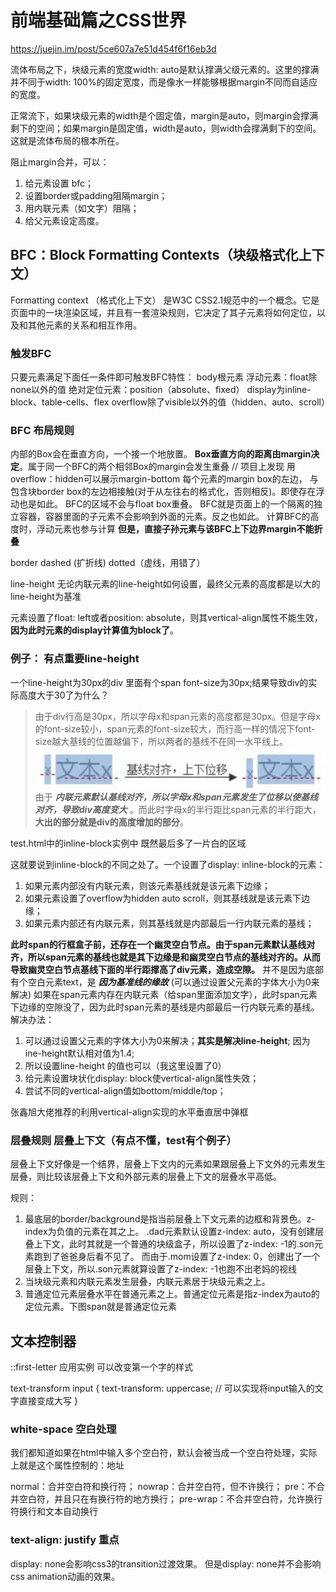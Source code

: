 # 前端基础篇之CSS世界

https://juejin.im/post/5ce607a7e51d454f6f16eb3d

流体布局之下，块级元素的宽度width: auto是默认撑满父级元素的。这里的撑满并不同于width: 100%的固定宽度，而是像水一样能够根据margin不同而自适应的宽度。

正常流下，如果块级元素的width是个固定值，margin是auto，则margin会撑满剩下的空间；如果margin是固定值，width是auto，则width会撑满剩下的空间。这就是流体布局的根本所在。

阻止margin合并，可以：

1. 给元素设置 bfc；
2. 设置border或padding阻隔margin；
3. 用内联元素（如文字）阻隔；
4. 给父元素设定高度。

## BFC：Block Formatting Contexts（块级格式化上下文）

Formatting context （格式化上下文） 是W3C CSS2.1规范中的一个概念。它是页面中的一块渲染区域，并且有一套渲染规则，它决定了其子元素将如何定位，以及和其他元素的关系和相互作用。

### 触发BFC

只要元素满足下面任一条件即可触发BFC特性：
body根元素
浮动元素：float除none以外的值
绝对定位元素：position（absolute、fixed）
display为inline-block、table-cells、flex
overflow除了visible以外的值（hidden、auto、scroll）

### BFC 布局规则

内部的Box会在垂直方向，一个接一个地放置。
**Box垂直方向的距离由margin决定**。属于同一个BFC的两个相邻Box的margin会发生重叠
// 项目上发现 用overflow：hidden可以展示margin-bottom
每个元素的margin box的左边， 与包含块border box的左边相接触(对于从左往右的格式化，否则相反)。即使存在浮动也是如此。
BFC的区域不会与float box重叠。
BFC就是页面上的一个隔离的独立容器，容器里面的子元素不会影响到外面的元素。反之也如此。
计算BFC的高度时，浮动元素也参与计算
**但是，直接子孙元素与该BFC上下边界margin不能折叠**

border dashed (扩折线) dotted（虚线，用错了）

line-height
无论内联元素的line-height如何设置，最终父元素的高度都是以大的line-height为基准

元素设置了float: left或者position: absolute，则其vertical-align属性不能生效，
**因为此时元素的display计算值为block了**。

### 例子： 有点重要line-height

一个line-height为30px的div 里面有个span font-size为30px;结果导致div的实际高度大于30了为什么？
>由于div行高是30px，所以字母x和span元素的高度都是30px。但是字母x的font-size较小，span元素的font-size较大，而行高一样的情况下font-size越大基线的位置越偏下，所以两者的基线不在同一水平线上。
![avatar](./1-2)
由于 ***内联元素默认基线对齐，所以字母x和span元素发生了位移以使基线对齐，导致div高度变大*** 。而此时字母x的半行距比span元素的半行距大，**大出的部分就是div的高度增加的部分**。

test.html中的inline-block实例中 既然最后多了一片白的区域

这就要说到inline-block的不同之处了。一个设置了display: inline-block的元素：

1. 如果元素内部没有内联元素，则该元素基线就是该元素下边缘；
2. 如果元素设置了overflow为hidden auto scroll，则其基线就是该元素下边缘；
3. 如果元素内部还有内联元素，则其基线就是内部最后一行内联元素的基线；

**此时span的行框盒子前，还存在一个幽灵空白节点。由于span元素默认基线对齐，所以span元素的基线也就是其下边缘是和幽灵空白节点的基线对齐的。从而导致幽灵空白节点基线下面的半行距撑高了div元素，造成空隙。** 并不是因为底部有个空白元素text，是 ***因为基准线的缘故*** (可以通过设置父元素的字体大小为0来解决)
如果在span元素内存在内联元素（给span里面添加文字），此时span元素下边缘的空隙没了，因为此时span元素的基线是内部最后一行内联元素的基线。
解决办法：

1. 可以通过设置父元素的字体大小为0来解决；**其实是解决line-height**; 因为ine-height默认相对值为1.4;
2. 所以设置line-height 的值也可以（我这里设置了0）
3. 给元素设置块状化display: block使vertical-align属性失效；
4. 尝试不同的vertical-align值如bottom/middle/top；

张鑫旭大佬推荐的利用vertical-align实现的水平垂直居中弹框

### 层叠规则 层叠上下文（有点不懂，test有个例子）

层叠上下文好像是一个结界，层叠上下文内的元素如果跟层叠上下文外的元素发生层叠，则比较该层叠上下文和外部元素的层叠上下文的层叠水平高低。

规则：

1. 最底层的border/background是指当前层叠上下文元素的边框和背景色。z-index为负值的元素在其之上。
.dad元素默认设置z-index: auto，没有创建层叠上下文，此时其就是一个普通的块级盒子，所以设置了z-index: -1的.son元素跑到了爸爸身后看不见了。
而由于.mom设置了z-index: 0，创建出了一个层叠上下文，所以.son元素就算设置了z-index: -1也跑不出老妈的视线
2. 当块级元素和内联元素发生层叠，内联元素居于块级元素之上。
3. 普通定位元素层叠水平在普通元素之上。普通定位元素是指z-index为auto的定位元素。下图span就是普通定位元素

## 文本控制器

::first-letter 应用实例  可以改变第一个字的样式

text-transform
 input {
    text-transform: uppercase;
    // 可以实现将input输入的文字直接变成大写
}

### white-space 空白处理

我们都知道如果在html中输入多个空白符，默认会被当成一个空白符处理，实际上就是这个属性控制的：地址

normal：合并空白符和换行符；
nowrap：合并空白符，但不许换行；
pre：不合并空白符，并且只在有换行符的地方换行；
pre-wrap：不合并空白符，允许换行符换行和文本自动换行

### text-align: justify 重点

display: none会影响css3的transition过渡效果。 但是display: none并不会影响css animation动画的效果。
